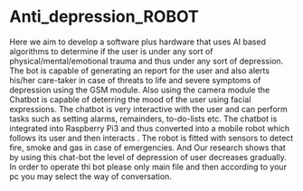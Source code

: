 # Anti_depression_ROBOT
Here we aim to develop a software plus hardware that uses AI based algorithms to determine if the user is under any sort of physical/mental/emotional trauma and thus under any sort of depression.  The bot is capable of generating an report for the user and also alerts his/her care-taker in case of threats to life and severe symptoms of depression using the GSM module.  Also using the camera module the Chatbot is capable of deterring the mood of the user using facial expressions. The chatbot is very interactive with the user and can perform tasks such as setting alarms, remainders, to-do-lists etc. The chatbot is integrated into Raspberry Pi3 and thus converted into a mobile robot which follows its user and then interacts . The robot is fitted with sensors to detect fire, smoke and gas in case of emergencies. And Our research shows that by using this chat-bot the level of depression of user decreases gradually.
In order to operate thi bot please only main file and then according to your pc you may select the way of conversation.
